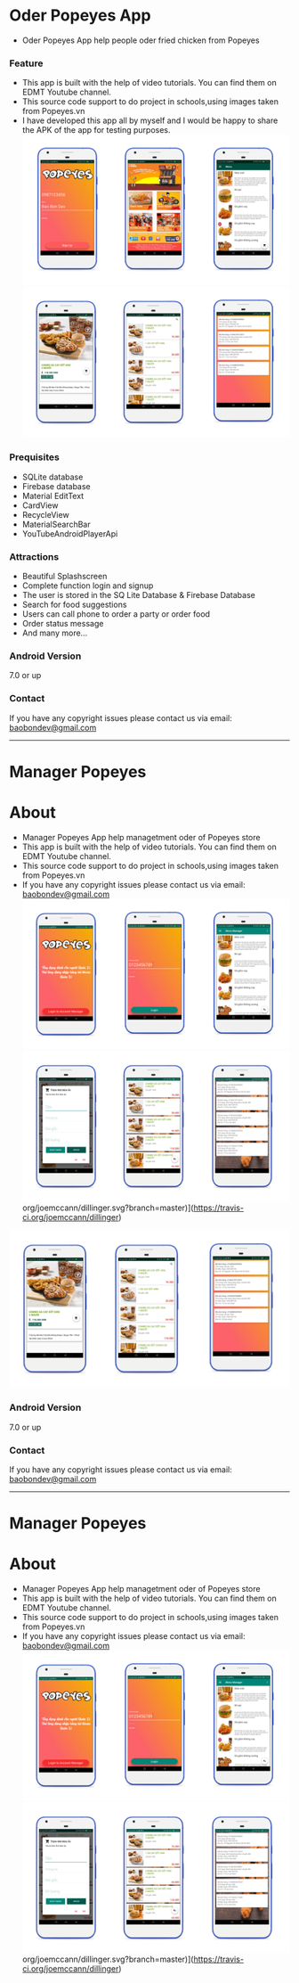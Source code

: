 # Oder Popeyes App
* Oder Popeyes App help people oder fried chicken from Popeyes
### Feature
* This app is built with the help of video tutorials. You can find them on EDMT Youtube channel.
* This source code support to do project in schools,using images taken from Popeyes.vn
* I have developed this app all by myself and I would be happy to share the APK of the app for testing purposes.
![Android App Oder Popeyes1](https://github.com/baobon/AndroidApp_Oder_Popeyes/blob/master/readme/screenshot1.jpg?raw=true)
![Android App Oder Popeyes2](https://github.com/baobon/AndroidApp_Oder_Popeyes/blob/master/readme/screenshot2.jpg?raw=true)

### Prequisites
-   SQLite database
-   Firebase database
-   Material EditText
-   CardView
-   RecycleView
-   MaterialSearchBar
-   YouTubeAndroidPlayerApi

### Attractions
-   Beautiful Splashscreen
-   Complete function login and signup
-   The user is stored in the SQ Lite Database & Firebase Database
-   Search for food  suggestions
-   Users can call phone to order a party or order food
-   Order status message
-   And many more...

### Android Version
7.0 or up

### Contact
If you have any copyright issues please contact us via email: baobondev@gmail.com

---

# Manager Popeyes
# About
* Manager Popeyes App help managetment oder of Popeyes store
* This app is built with the help of video tutorials. You can find them on EDMT Youtube channel.
* This source code support to do project in schools,using images taken from Popeyes.vn
* If you have any copyright issues please contact us via email: baobondev@gmail.com
![Android App Oder Popeyes1](https://github.com/baobon/AndroidApp_Oder_Popeyes/blob/master/readme/screenshot3.jpg?raw=true)
![Android App Oder Popeyes2](https://github.com/baobon/AndroidApp_Oder_Popeyes/blob/master/readme/screenshot4.jpg?raw=true)
org/joemccann/dillinger.svg?branch=master)](https://travis-ci.org/joemccann/dillinger)


![Android App Oder Popeyes2](https://github.com/baobon/AndroidApp_Oder_Popeyes/blob/master/readme/screenshot2.jpg?raw=true)

### Android Version
7.0 or up

### Contact
If you have any copyright issues please contact us via email: baobondev@gmail.com

---

# Manager Popeyes
# About
* Manager Popeyes App help managetment oder of Popeyes store
* This app is built with the help of video tutorials. You can find them on EDMT Youtube channel.
* This source code support to do project in schools,using images taken from Popeyes.vn
* If you have any copyright issues please contact us via email: baobondev@gmail.com
![Android App Oder Popeyes1](https://github.com/baobon/AndroidApp_Oder_Popeyes/blob/master/readme/screenshot3.jpg?raw=true)
![Android App Oder Popeyes2](https://github.com/baobon/AndroidApp_Oder_Popeyes/blob/master/readme/screenshot4.jpg?raw=true)
org/joemccann/dillinger.svg?branch=master)](https://travis-ci.org/joemccann/dillinger)

